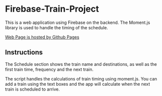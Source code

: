 # Firebase-Train-Project
This is a web application using Firebase on the backend. The Moment.js library is used to handle the timing of the schedule.

[Web Page is hosted by Github Pages](https://thorleye.github.io/Firebase-Train-Project/)

## Instructions

The Schedule section shows the train name and destinations, as well as the first train time, frequency and the next train.

The script handles the calculations of train timing using moment.js.
You can add a train using the text boxes and the app will calculate when the next train is scheduled to arrive.